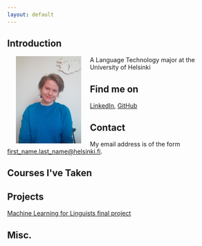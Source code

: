 ```yaml
---
layout: default
---
```


## Introduction

<img src="assets/images/cv_kuva.png" alt="Photo" hspace="20" width="30%" align="left"/> A Language Technology major at the University of Helsinki

## Find me on

[LinkedIn](https://www.linkedin.com/in/varpu-vehom%C3%A4ki-575477200/), [GitHub](https://github.com/vaveva)

## Contact

My email address is of the form first_name.last_name@helsinki.fi. 

## Courses I've Taken


## Projects
[Machine Learning for Linguists final project](https://github.com/vaveva/ML-final_project)

## Misc. 
